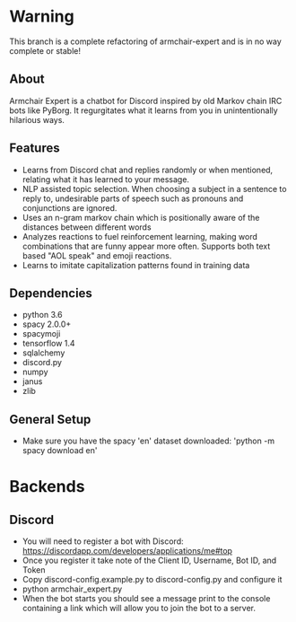 # Warning
This branch is a complete refactoring of armchair-expert and is in no way complete or stable!

## About
Armchair Expert is a chatbot for Discord inspired by old Markov chain IRC bots like PyBorg. It regurgitates what it learns from you in unintentionally hilarious ways. 

## Features
- Learns from Discord chat and replies randomly or when mentioned, relating what it has learned to your message.
- NLP assisted topic selection. When choosing a subject in a sentence to reply to, undesirable parts of speech such as pronouns and conjunctions are ignored.
- Uses an n-gram markov chain which is positionally aware of the distances between different words
- Analyzes reactions to fuel reinforcement learning, making word combinations that are funny appear more often. Supports both text based "AOL speak" and emoji reactions.
- Learns to imitate capitalization patterns found in training data

## Dependencies
- python 3.6
- spacy 2.0.0+
- spacymoji
- tensorflow 1.4
- sqlalchemy
- discord.py
- numpy
- janus
- zlib

## General Setup
- Make sure you have the spacy 'en' dataset downloaded: 'python -m spacy download en'

# Backends
## Discord
- You will need to register a bot with Discord: https://discordapp.com/developers/applications/me#top
- Once you register it take note of the Client ID, Username, Bot ID, and Token
- Copy discord-config.example.py to discord-config.py and configure it
- python armchair_expert.py
- When the bot starts you should see a message print to the console containing a link which will allow you to join the bot to a server.
